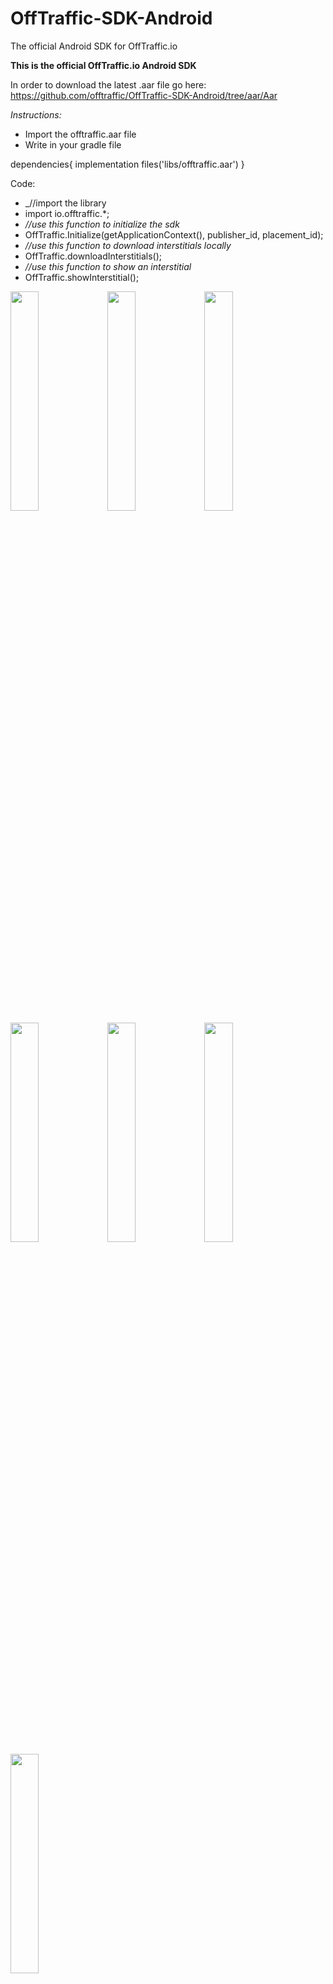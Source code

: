 # OffTraffic-SDK-Android
The official Android SDK for OffTraffic.io

**This is the official OffTraffic.io Android SDK**

In order to download the latest .aar file go here: https://github.com/offtraffic/OffTraffic-SDK-Android/tree/aar/Aar

_Instructions:_
* Import the offtraffic.aar file
* Write in your gradle file


dependencies{
 implementation files('libs/offtraffic.aar')
}

Code:
* _//import the library
* import io.offtraffic.*;
* _//use this function to initialize the sdk_
* OffTraffic.Initialize(getApplicationContext(), publisher_id, placement_id);
* _//use this function to download interstitials locally_
* OffTraffic.downloadInterstitials();
* _//use this function to show an interstitial_
* OffTraffic.showInterstitial();



<img src="http://valiprod.com/offtraffic/screenshots_android/1.png" width="30%" height="30%">
<img src="http://valiprod.com/offtraffic/screenshots_android/2.png" width="30%" height="30%">
<img src="http://valiprod.com/offtraffic/screenshots_android/3.png" width="30%" height="30%">
<img src="http://valiprod.com/offtraffic/screenshots_android/4.png" width="30%" height="30%">
<img src="http://valiprod.com/offtraffic/screenshots_android/5.png" width="30%" height="30%">
<img src="http://valiprod.com/offtraffic/screenshots_android/6.png" width="30%" height="30%">
<img src="http://valiprod.com/offtraffic/screenshots_android/7.png" width="30%" height="30%">
